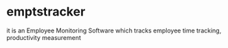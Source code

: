 # emptstracker
it is an Employee Monitoring Software which tracks employee time tracking, productivity measurement
